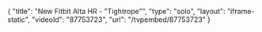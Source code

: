 {
    "title": "New Fitbit Alta HR - \"Tightrope\"",
    "type": "solo",
    "layout": "iframe-static",
    "videoId": "87753723",
    "url": "\/tvpembed\/87753723"
}